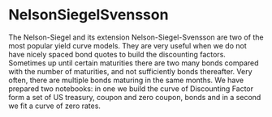 # NelsonSiegelSvensson
The Nelson-Siegel and its extension Nelson-Siegel-Svensson are two of the most popular yield curve models. They are very useful when we do not have nicely spaced bond quotes to build the discounting factors. Sometimes up until certain maturities there are two many bonds compared with the number of maturities, and not sufficiently bonds thereafter. Very often, there are multiple bonds maturing in the same months. We have prepared two notebooks: in one we build the curve of Discounting Factor form a set of US treasury, coupon and zero coupon, bonds and in a second we fit a curve of zero rates. 
